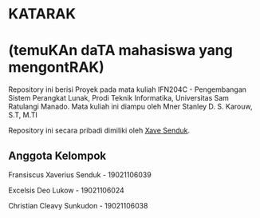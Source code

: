 # KATARAK

# (temuKAn daTA mahasiswa yang mengontRAK)

Repository ini berisi Proyek pada mata kuliah IFN204C - Pengembangan Sistem Perangkat Lunak, Prodi Teknik Informatika, Universitas Sam Ratulangi Manado.
Mata kuliah ini diampu oleh Mner Stanley D. S. Karouw, S.T, M.TI

Repository ini secara pribadi dimiliki oleh [Xave Senduk](https://xavesenduk.dev).

## Anggota Kelompok

Fransiscus Xaverius Senduk - 19021106039

Excelsis Deo Lukow - 19021106024

Christian Cleavy Sunkudon - 19021106038
